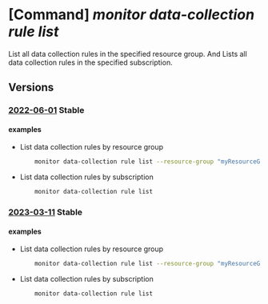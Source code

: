# [Command] _monitor data-collection rule list_

List all data collection rules in the specified resource group. And Lists all data collection rules in the specified subscription.

## Versions

### [2022-06-01](/Resources/mgmt-plane/L3N1YnNjcmlwdGlvbnMve30vcHJvdmlkZXJzL21pY3Jvc29mdC5pbnNpZ2h0cy9kYXRhY29sbGVjdGlvbnJ1bGVz/2022-06-01.xml) **Stable**

<!-- mgmt-plane /subscriptions/{}/providers/microsoft.insights/datacollectionrules 2022-06-01 -->
<!-- mgmt-plane /subscriptions/{}/resourcegroups/{}/providers/microsoft.insights/datacollectionrules 2022-06-01 -->

#### examples

- List data collection rules by resource group
    ```bash
        monitor data-collection rule list --resource-group "myResourceGroup"
    ```

- List data collection rules by subscription
    ```bash
        monitor data-collection rule list
    ```

### [2023-03-11](/Resources/mgmt-plane/L3N1YnNjcmlwdGlvbnMve30vcHJvdmlkZXJzL21pY3Jvc29mdC5pbnNpZ2h0cy9kYXRhY29sbGVjdGlvbnJ1bGVz/2023-03-11.xml) **Stable**

<!-- mgmt-plane /subscriptions/{}/providers/microsoft.insights/datacollectionrules 2023-03-11 -->
<!-- mgmt-plane /subscriptions/{}/resourcegroups/{}/providers/microsoft.insights/datacollectionrules 2023-03-11 -->

#### examples

- List data collection rules by resource group
    ```bash
        monitor data-collection rule list --resource-group "myResourceGroup"
    ```

- List data collection rules by subscription
    ```bash
        monitor data-collection rule list
    ```
